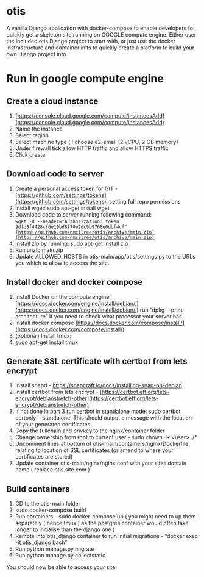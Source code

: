 # otis
A vanilla Django application with docker-compose to enable developers to quickly get a skeleton site running on GOOGLE compute engine.  Either user the included otis Django project to start with, or just use the docker insfrastructure and container inits to quickly create a platform to build your own Django project into.

# Run in google compute engine

## Create a cloud instance

1. [https://console.cloud.google.com/compute/instancesAdd](https://console.cloud.google.com/compute/instancesAdd)
2. Name the instance
3. Select region
4. Select machine type ( I choose e2-small (2 vCPU, 2 GB memory)
5. Under firewall tick allow HTTP traffic and allow HTTPS traffic
6. Click create


## Download code to server



1. Create a personal access token for GIT - [https://github.com/settings/tokens](https://github.com/settings/tokens), setting full repo permissions
2. Install wget: sudo apt-get install wget
3. Download code to server running following command:  \
<code>wget -d --header="Authorization: token 9dfd5f4428cf6e19bd8f70e2dc9b9768e0dbf4cf" [https://github.com/nmcilree/otis/archive/main.zip](https://github.com/nmcilree/otis/archive/main.zip)</code>
4. Install zip by running: sudo apt-get install zip
5. Run unzip main.zip
6. Update ALLOWED_HOSTS in otis-main/app/otis/settings.py to the URLs you which to allow to access the site.


## Install docker and docker compose



1. Install Docker on the compute engine [https://docs.docker.com/engine/install/debian/,](https://docs.docker.com/engine/install/debian/,) run “dpkg --print-architecture” if you need to check what processor your server has
2. Install docker compose [https://docs.docker.com/compose/install/](https://docs.docker.com/compose/install/)
3. (optional) Install tmux: 
4. sudo apt-get install tmux


## Generate SSL certificate with certbot from lets encrypt



1. Install snapd - https://snapcraft.io/docs/installing-snap-on-debian
2. Install certbot from lets encrypt - [https://certbot.eff.org/lets-encrypt/debianstretch-other](https://certbot.eff.org/lets-encrypt/debianstretch-other)
3. If not done in part 3 run certbot in standalone mode: sudo certbot certonly --standalone. This should output a message with the location of your generated certificates.
4. Copy the fullchain and privkey to the nginx/container folder
5. Change ownership from root to current user - sudo chown -R &lt;user> ./*
6. Uncomment lines at bottom of otis-main/containers/nginx/Dockerfile relating to location of SSL certificates (or amend to where your certificates are stored)
7. Update container otis-main/nginx/nginx.conf with your sites domain name ( replace otis.site.com ) 


## Build containers 



1. CD to the otis-main folder
2. sudo docker-compose build 
3. Run containers - sudo docker-compose up ( you might need to up them separately ( hence tmux ) as the postgres container would often take longer to initialise than the django one )
4. Remote into otis_django container to run initial migrations - “docker exec -it otis_django bash”
5. Run python manage.py migrate
6. Run python manage.py collectstatic

You should now be able to access your site
